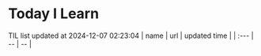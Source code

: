 # Today I Learn 
TIL list updated at 2024-12-07 02:23:04
| name | url | updated time |
| :--- | -- | -- |
